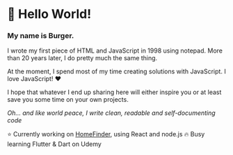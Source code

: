 # 👋 Hello World!
### My name is Burger.

I wrote my first piece of HTML and JavaScript in 1998 using notepad. More than 20 years later, I do pretty much the same thing.

At the moment, I spend most of my time creating solutions with JavaScript. I love JavaScript! :heart:

I hope that whatever I end up sharing here will either inspire you or at least save you some time on your own projects.

*Oh... and like world peace, I write clean, readable and self-documenting code*

:star: Currently working on [HomeFinder](https://www.homefinder.co.za), using React and node.js
:fire: Busy learning Flutter & Dart on Udemy



 

<!---
BoksBurger/BoksBurger is a ✨ special ✨ repository because its `README.md` (this file) appears on your GitHub profile.
You can click the Preview link to take a look at your changes.
--->
